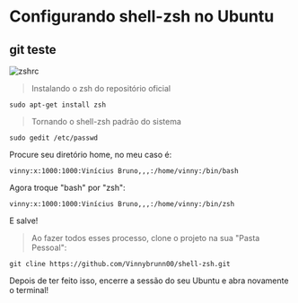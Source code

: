 # Configurando shell-zsh no Ubuntu

## git teste

![zshrc](https://user-images.githubusercontent.com/91799009/180929714-01493ae7-abdc-4e2a-a737-c3d772088183.png)

> Instalando o zsh do repositório oficial

```
sudo apt-get install zsh
```

> Tornando o shell-zsh padrão do sistema

```
sudo gedit /etc/passwd
```

Procure seu diretório home, no meu caso é:

```vinny:x:1000:1000:Vinícius Bruno,,,:/home/vinny:/bin/bash```

Agora troque "bash" por "zsh":

```vinny:x:1000:1000:Vinícius Bruno,,,:/home/vinny:/bin/zsh```

E salve!

> Ao fazer todos esses processo, clone o projeto na sua "Pasta Pessoal":

```
git cline https://github.com/Vinnybrunn00/shell-zsh.git
```

Depois de ter feito isso, encerre a sessão do seu Ubuntu e abra novamente o terminal!

